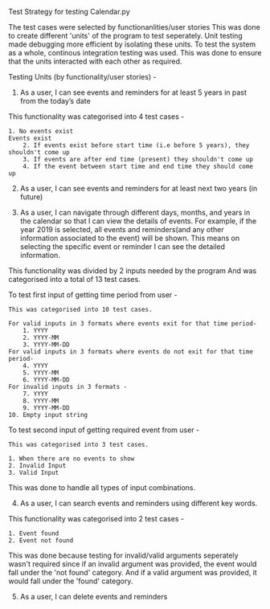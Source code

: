 Test Strategy for testing Calendar.py

The test cases were selected by functionanlities/user stories
This was done to create different 'units' of the program to test seperately. 
Unit testing made debugging more efficient by isolating these units. 
To test the system as a whole, continous integration testing was used.
This was done to ensure that the units interacted with each other as required.

Testing Units (by functionality/user stories) - 

1. As a user, I can see events and reminders for at least 5 years in past from the today’s
date

This functionality was categorised into 4 test cases - 

    1. No events exist
    Events exist
        2. If events exist before start time (i.e before 5 years), they shouldn't come up
        3. If events are after end time (present) they shouldn't come up
        4. If the event between start time and end time they should come up


2. As a user, I can see events and reminders for at least next two years (in future)


3. As a user, I can navigate through different days, months, and years in the calendar so
that I can view the details of events. For example, if the year 2019 is selected, all events
and reminders(and any other information associated to the event) will be shown. This
means on selecting the specific event or reminder I can see the detailed information.

This functionality was divided by 2 inputs needed by the program
And was categorised into a total of 13 test cases. 

To test first input of getting time period from user - 

    This was categorised into 10 test cases.

    For valid inputs in 3 formats where events exit for that time period-
        1. YYYY
        2. YYYY-MM
        3. YYYY-MM-DD
    For valid inputs in 3 formats where events do not exit for that time period-
        4. YYYY
        5. YYYY-MM
        6. YYYY-MM-DD
    For invalid inputs in 3 formats -
        7. YYYY
        8. YYYY-MM
        9. YYYY-MM-DD
    10. Empty input string

To test second input of getting required event from user -

    This was categorised into 3 test cases.
    
    1. When there are no events to show
    2. Invalid Input
    3. Valid Input

This was done to handle all types of input combinations. 

4. As a user, I can search events and reminders using different key words.

This functionality was categorised into 2 test cases - 

    1. Event found
    2. Event not found
    
This was done because testing for invalid/valid arguments seperately wasn't
required since if an invalid argument was provided, the event would fall under
the 'not found' category. And if a valid argument was provided, it would fall 
under the 'found' category.


5. As a user, I can delete events and reminders
